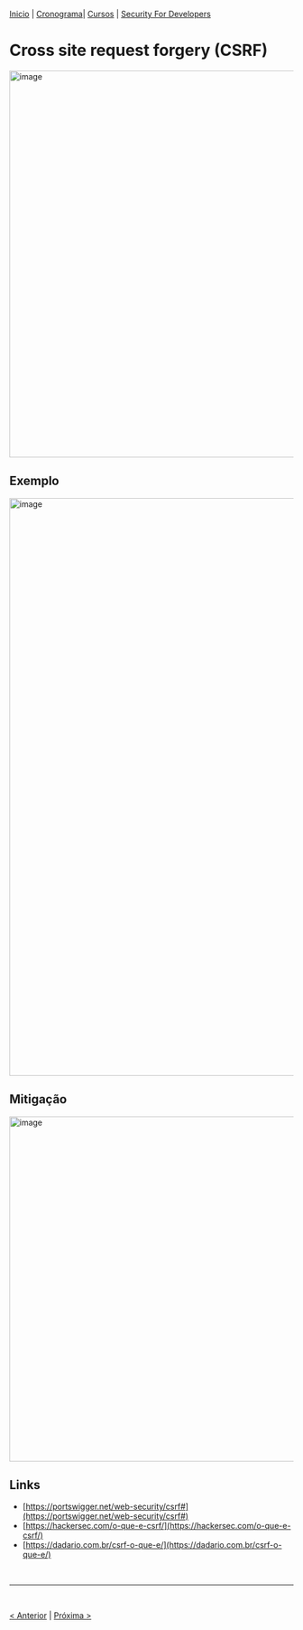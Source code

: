 [Inicio](https://rayanepimentel.github.io/InfoSec-iniciante/) | [Cronograma](https://rayanepimentel.github.io/InfoSec-iniciante/site/cronograma/cronograma.html)| [Cursos](https://rayanepimentel.github.io/InfoSec-iniciante/cursos/) | [Security For Developers](https://rayanepimentel.github.io/InfoSec-iniciante/cursos/Security-for-developers/)


# Cross site request forgery (CSRF)

<img width="685" alt="image" src="https://github.com/rayanepimentel/InfoSec-iniciante/assets/37915359/4269604c-ee40-4178-b1e2-0e17ee7fde62">

## Exemplo

<img width="1023" alt="image" src="https://github.com/rayanepimentel/InfoSec-iniciante/assets/37915359/d9e3b05e-ac60-4ecc-9ce1-8368b03345a6">

## Mitigação

<img width="611" alt="image" src="https://github.com/rayanepimentel/InfoSec-iniciante/assets/37915359/2014e029-2d63-4a54-86fe-f76a6e01cf2b">

## Links

- [https://portswigger.net/web-security/csrf#](https://portswigger.net/web-security/csrf#)
- [https://hackersec.com/o-que-e-csrf/](https://hackersec.com/o-que-e-csrf/)
- [https://dadario.com.br/csrf-o-que-e/](https://dadario.com.br/csrf-o-que-e/)

<br>
<hr>
<br>

[< Anterior](05-code-injection.md) | [Próxima >](07-prototype-pollution.md)